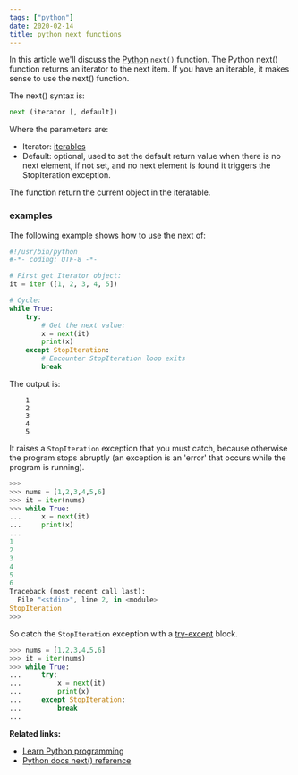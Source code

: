 ```yaml
---
tags: ["python"]
date: 2020-02-14
title: python next functions
---
```

In this article we'll discuss the [Python](https://python.org) `next()` function. The Python next() function returns an iterator to the next item. If you have an iterable, it makes sense to use the next() function.

The next() syntax is:

```python
next (iterator [, default])
```
Where the parameters are:

* Iterator: [iterables](https://pythonbasics.org/iterable/)
* Default: optional, used to set the default return value when there is no next element, if not set, and no next element is found it triggers the StopIteration exception.

The function return the current object in the iteratable.

### examples

The following example shows how to use the next of:

```python
#!/usr/bin/python
#-*- coding: UTF-8 -*-

# First get Iterator object:
it = iter ([1, 2, 3, 4, 5])

# Cycle:
while True:
    try:
        # Get the next value:
        x = next(it)
        print(x)
    except StopIteration:
        # Encounter StopIteration loop exits
        break
```

The output is:

```
    1
    2
    3
    4
    5
```

It raises a `StopIteration` exception that you must catch, because otherwise the program stops abruptly (an exception is an 'error' that occurs while the program is running).

```python
>>> 
>>> nums = [1,2,3,4,5,6]
>>> it = iter(nums)
>>> while True:
...     x = next(it)
...     print(x)
... 
1
2
3
4
5
6
Traceback (most recent call last):
  File "<stdin>", line 2, in <module>
StopIteration
>>> 
```

So catch the `StopIteration` exception with a [try-except](https://pythonbasics.org/try-except/) block.

```python
>>> nums = [1,2,3,4,5,6]
>>> it = iter(nums)
>>> while True:
...     try:
...         x = next(it)
...         print(x)
...     except StopIteration:
...         break
... 
```

**Related links:**
* [Learn Python programming](https://gumroad.com/l/dcsp)
* [Python docs next() reference](https://docs.python.org/3.5/library/functions.html#next)

